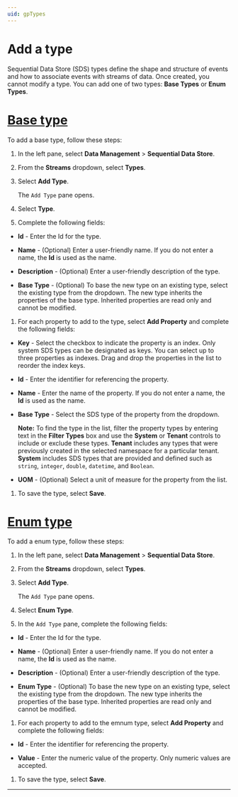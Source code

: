 ```yaml
---
uid: gpTypes
---
```


# Add a type

Sequential Data Store (SDS) types define the shape and structure of events and how to associate events with streams of data. Once created, you cannot modify a type. You can add one of two types: **Base Types** or **Enum Types**.

# [Base type](#tab/tabid-1)

To add a base type, follow these steps: 

1. In the left pane, select **Data Management** > **Sequential Data Store**.

1. From the **Streams** dropdown, select **Types**.

1. Select **Add Type**.

    The `Add Type` pane opens.

1. Select **Type**.

1. Complete the following fields:

 - **Id** - Enter the Id for the type.

 - **Name** - (Optional) Enter a user-friendly name. If you do not enter a name, the **Id** is used as the name.

 - **Description** - (Optional) Enter a user-friendly description of the type.

 - **Base Type** - (Optional) To base the new type on an existing type, select the existing type from the dropdown. The new type inherits the properties of the base type. Inherited properties are read only and cannot be modified.

1. For each property to add to the type, select **Add Property** and complete the following fields:
 
 - **Key** - Select the checkbox to indicate the property is an index. Only system SDS types can be designated as keys. You can select up to three properties as indexes. Drag and drop the properties in the list to reorder the index keys.
   
 - **Id** - Enter the identifier for referencing the property.
   
 - **Name** - Enter the name of the property. If you do not enter a name, the **Id** is used as the name. 
   
 - **Base Type** - Select the SDS type of the property from the dropdown.
   
     **Note:** To find the type in the list, filter the property types by entering text in the **Filter Types** box and use the **System** or **Tenant** controls to include or exclude these types. **Tenant** includes any types that were previously created in the selected namespace for a particular tenant. **System** includes SDS types that are provided and defined such as `string`, `integer`, `double`, `datetime`, and `Boolean`.
   
 - **UOM** - (Optional) Select a unit of measure for the property from the list. 
   
1. To save the type, select **Save**.

# [Enum type](#tab/tabid-2)

To add a enum type, follow these steps:

1. In the left pane, select **Data Management** > **Sequential Data Store**.

1. From the **Streams** dropdown, select **Types**.

1. Select **Add Type**.

    The `Add Type` pane opens.

1. Select **Enum Type**.

1. In the `Add Type` pane, complete the following fields:

 - **Id** - Enter the Id for the type.

 - **Name** - (Optional) Enter a user-friendly name. If you do not enter a name, the **Id** is used as the name.

 - **Description** - (Optional) Enter a user-friendly description of the type.

 - **Enum Type** - (Optional) To base the new type on an existing type, select the existing type from the dropdown. The new type inherits the properties of the base type. Inherited properties are read only and cannot be modified.

1. For each property to add to the emnum type, select **Add Property** and complete the following fields:
 
 - **Id** - Enter the identifier for referencing the property.
   
 - **Value** - Enter the numeric value of the property. Only numeric values are accepted.
   
1. To save the type, select **Save**.

***